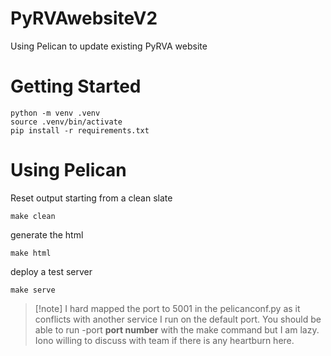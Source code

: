# PyRVAwebsiteV2
Using Pelican to update existing PyRVA website

# Getting Started
```shell
python -m venv .venv
source .venv/bin/activate
pip install -r requirements.txt
```

# Using Pelican

Reset output starting from a clean slate
```shell
make clean
```

generate the html
```shell
make html
```

deploy a test server
```shell
make serve
```
>[!note] I hard mapped the port to 5001 in the pelicanconf.py as it conflicts with another service I run on the default port. You should be able to run -port **port number** with the make command but I am lazy. Iono willing to discuss with team if there is any heartburn here. 





